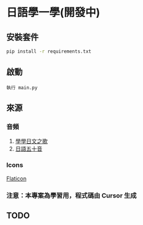 # 日語學一學(開發中)

## 安裝套件

```bash
pip install -r requirements.txt
```

## 啟動

```
執行 main.py
```

## 來源

### 音頻

1. [學學日文之歌](https://www.youtube.com/watch?v=7I2Ryji_9Js)
2. [日語五十音](https://riyutool.com/50yinmp3)

### Icons

[Flaticon](https://www.flaticon.com/)

### 注意：本專案為學習用，程式碼由 Cursor 生成

## TODO
